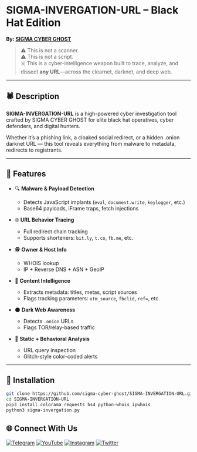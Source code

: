 # SIGMA-INVERGATION-URL – Black Hat Edition

**By: [SIGMA CYBER GHOST](https://github.com/sigma-cyber-ghost)**

> ⚠️ This is not a scanner.  
> ⚠️ This is not a script.  
> ☠️ This is a cyber-intelligence weapon built to trace, analyze, and dissect **any URL**—across the clearnet, darknet, and deep web.

---

## 🕷️ Description

**SIGMA-INVERGATION-URL** is a high-powered cyber investigation tool crafted by SIGMA CYBER GHOST for elite black hat operatives, cyber defenders, and digital hunters.

Whether it’s a phishing link, a cloaked social redirect, or a hidden .onion darknet URL — this tool reveals everything from malware to metadata, redirects to registrants.

---

## 🧠 Features

- 🔍 **Malware & Payload Detection**
  - Detects JavaScript implants (`eval`, `document.write`, `keylogger`, etc.)
  - Base64 payloads, iFrame traps, fetch injections

- 🌐 **URL Behavior Tracing**
  - Full redirect chain tracking
  - Supports shorteners: `bit.ly`, `t.co`, `fb.me`, etc.

- 🕵️ **Owner & Host Info**
  - WHOIS lookup
  - IP + Reverse DNS + ASN + GeoIP

- 🧬 **Content Intelligence**
  - Extracts metadata: titles, metas, script sources
  - Flags tracking parameters: `utm_source`, `fbclid`, `ref=`, etc.

- 🌑 **Dark Web Awareness**
  - Detects `.onion` URLs
  - Flags TOR/relay-based traffic

- 🧪 **Static + Behavioral Analysis**
  - URL query inspection
  - Glitch-style color-coded alerts

---

## 🧰 Installation

```bash
git clone https://github.com/sigma-cyber-ghost/SIGMA-INVERGATION-URL.git
cd SIGMA-INVERGATION-URL
pip3 install colorama requests bs4 python-whois ipwhois
python3 sigma-invergation.py
```

## 🌐 Connect With Us

[![Telegram](https://img.shields.io/badge/Telegram-Sigma_Ghost-blue?logo=telegram)](https://t.me/Sigma_Cyber_Ghost)  [![YouTube](https://img.shields.io/badge/YouTube-Sigma_Ghost-red?logo=youtube)](https://www.youtube.com/@sigma_ghost_hacking)  [![Instagram](https://img.shields.io/badge/Instagram-Safder_Khan-purple?logo=instagram)](https://www.instagram.com/safderkhan0800_/)  [![Twitter](https://img.shields.io/badge/Twitter-@safderkhan0800_-1DA1F2?logo=twitter)](https://twitter.com/safderkhan0800_)
